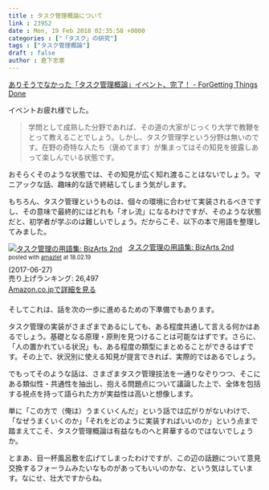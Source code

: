 ```yaml
---
title : タスク管理概論について
link : 23952
date : Mon, 19 Feb 2018 02:35:58 +0000
categories : ["「タスク」の研究"]
tags : ["タスク管理概論"]
draft : false
author : 倉下忠憲
---
```


<a href="http://hochebirne.hatenablog.com/entry/2018/02/18/053000" title="ありそうでなかった「タスク管理概論」イベント、完了！ - ForGetting Things Done">ありそうでなかった「タスク管理概論」イベント、完了！ - ForGetting Things Done</a>

イベントお疲れ様でした。

<blockquote>
学問として成熟した分野であれば、その道の大家がじっくり大学で教鞭をとって教えることでしょう。しかし、タスク管理学という分野は無いのです。在野の奇特な人たち（褒めてます）が集まってはその知見を披露しあって楽しんでいる状態です。
</blockquote>

おそらくそのような状態では、その知見が広く知れ渡ることはないでしょう。マニアックな話、趣味的な話で終結してしまう気がします。

もちろん、タスク管理というものは、個々の環境に合わせて実装されるべきですし、その意味で最終的にはどれも「オレ流」になるわけですが、そのような状態だと、初学者が学ぶのは難しいでしょう。だからこそ、以下の本で用語を整理してみました。

<div class="amazlet-box" style="margin-bottom:20px;"><div class="amazlet-image" style="float:left;margin:0px 12px 1px 0px;"><a href="http://www.amazon.co.jp/exec/obidos/ASIN/B073F8WKW4/rashita1000-22/ref=nosim/" name="amazletlink" target="_blank"><img src="https://images-fe.ssl-images-amazon.com/images/I/41KD%2BtMKN8L._SL160_.jpg" alt="タスク管理の用語集: BizArts 2nd" style="border: none;" /></a></div><div class="amazlet-info" style="line-height:120%; margin-bottom: 10px"><div class="amazlet-name" style="margin-bottom:10px;line-height:120%"><a href="http://www.amazon.co.jp/exec/obidos/ASIN/B073F8WKW4/rashita1000-22/ref=nosim/" name="amazletlink" target="_blank">タスク管理の用語集: BizArts 2nd</a><div class="amazlet-powered-date" style="font-size:80%;margin-top:5px;line-height:120%">posted with <a href="http://www.amazlet.com/" title="amazlet" target="_blank">amazlet</a> at 18.02.19</div></div><div class="amazlet-detail"> (2017-06-27)<br />売り上げランキング: 26,497<br /></div><div class="amazlet-sub-info" style="float: left;"><div class="amazlet-link" style="margin-top: 5px"><a href="http://www.amazon.co.jp/exec/obidos/ASIN/B073F8WKW4/rashita1000-22/ref=nosim/" name="amazletlink" target="_blank">Amazon.co.jpで詳細を見る</a></div></div></div><div class="amazlet-footer" style="clear: left"></div></div>

そしてこれは、話を次の一歩に進めるための下準備でもあります。

タスク管理の実装がさまざまであるにしても、ある程度共通して言える何かはあるでしょう。基礎となる原理・原則を見つけることは可能なはずです。さらに、「人の置かれている状況」も、ある程度の類型にまとめることができるはずです。その上で、状況別に使える知見が提言できれば、実際的ではあるでしょう。

でもってそのような話は、さまざまタスク管理技法を一通りなぞりつつ、そこにある類似性・共通性を抽出し、抱える問題点について議論した上で、全体を包括する視点を持って語られた方が実益性は高いと想像します。

単に「この方で（俺は）うまくいくんだ」という話では広がりがないわけで、「なぜうまくいくのか」「それをどのように実装すればいいのか」という点まで踏まえてこそ、タスク管理概論は有益なものへと昇華するのではないでしょうか。

とまあ、目一杯風呂敷を広げてしまったわけですが、この辺の話題について意見交換するフォーラムみたいなものがあってもいいのかな、という気はしています。なにせ、壮大ですからね。
